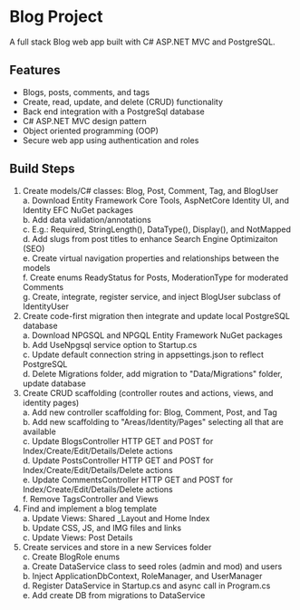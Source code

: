 # Blog Project
 A full stack Blog web app built with C# ASP.NET MVC and PostgreSQL.  

 ## Features
 - Blogs, posts, comments, and tags
 - Create, read, update, and delete (CRUD) functionality
 - Back end integration with a PostgreSql database
 - C# ASP.NET MVC design pattern
 - Object oriented programming (OOP)
 - Secure web app using authentication and roles

 ## Build Steps
 1) Create models/C# classes: Blog, Post, Comment, Tag, and BlogUser  
     a. Download Entity Framework Core Tools, AspNetCore Identity UI, and Identity EFC NuGet packages  
     b. Add data validation/annotations  
     c. E.g.: Required, StringLength(), DataType(), Display(), and NotMapped  
     d. Add slugs from post titles to enhance Search Engine Optimizaiton (SEO)  
     e. Create virtual navigation properties and relationships between the models  
     f. Create enums ReadyStatus for Posts, ModerationType for moderated Comments  
     g. Create, integrate, register service, and inject BlogUser subclass of IdentityUser  
 2) Create code-first migration then integrate and update local PostgreSQL database  
     a. Download NPGSQL and NPGQL Entity Framework NuGet packages  
     b. Add UseNpgsql service option to Startup.cs  
     c. Update default connection string in appsettings.json to reflect PostgreSQL  
     d. Delete Migrations folder, add migration to "Data/Migrations" folder, update database  
 3) Create CRUD scaffolding (controller routes and actions, views, and identity pages)  
     a. Add new controller scaffolding for: Blog, Comment, Post, and Tag  
     b. Add new scaffolding to "Areas/Identity/Pages" selecting all that are available  
     c. Update BlogsController HTTP GET and POST for Index/Create/Edit/Details/Delete actions  
     d. Update PostsController HTTP GET and POST for Index/Create/Edit/Details/Delete actions  
     e. Update CommentsController HTTP GET and POST for Index/Create/Edit/Details/Delete actions  
     f. Remove TagsController and Views  
4) Find and implement a blog template  
     a. Update Views: Shared _Layout and Home Index  
     b. Update CSS, JS, and IMG files and links  
     c. Update Views: Post Details  
5) Create services and store in a new Services folder  
     c. Create BlogRole enums  
     a. Create DataService class to seed roles (admin and mod) and users  
     b. Inject ApplicationDbContext, RoleManager, and UserManager  
     d. Register DataService in Startup.cs and async call in Program.cs  
     e. Add create DB from migrations to DataService  
